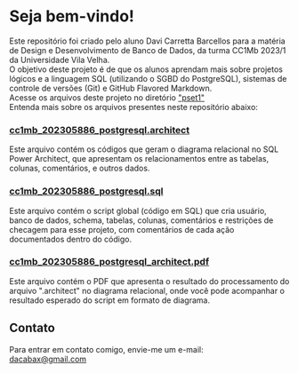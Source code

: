 # Seja bem-vindo!
Este repositório foi criado pelo aluno Davi Carretta Barcellos para a matéria de Design e Desenvolvimento de Banco de Dados, da turma CC1Mb 2023/1 da Universidade Vila Velha. <br>
O objetivo deste projeto é de que os alunos aprendam mais sobre projetos lógicos e a linguagem SQL (utilizando o SGBD do PostgreSQL), sistemas de controle de versões (Git) e GitHub Flavored Markdown. <br>
Acesse os arquivos deste projeto no diretório ["pset1"](https://github.com/davicarretta/uvv_bd1_cc1mb/tree/main/pset1) <br>
Entenda mais sobre os arquivos presentes neste repositório abaixo:
### [cc1mb_202305886_postgresql.architect](https://github.com/davicarretta/uvv_bd1_cc1mb/blob/main/pset1/cc1mb_202305886_postgresql.architect)
Este arquivo contém os códigos que geram o diagrama relacional no SQL Power Architect, que apresentam os relacionamentos entre as tabelas, colunas, comentários, e outros dados.
### [cc1mb_202305886_postgresql.sql](https://github.com/davicarretta/uvv_bd1_cc1mb/blob/main/pset1/cc1mb_202305886_postgresql.sql)
Este arquivo contém o script global (código em SQL) que cria usuário, banco de dados, schema, tabelas, colunas, comentários e restrições de checagem para esse projeto, com comentários de cada ação documentados dentro do código.
### [cc1mb_202305886_postgresql_architect.pdf](https://github.com/davicarretta/uvv_bd1_cc1mb/blob/main/pset1/cc1mb_202305886_postgresql_architect.pdf)
Este arquivo contém o PDF que apresenta o resultado do processamento do arquivo ".architect" no diagrama relacional, onde você pode acompanhar o resultado esperado do script em formato de diagrama. 
## Contato
Para entrar em contato comigo, envie-me um e-mail: <br>
dacabax@gmail.com
